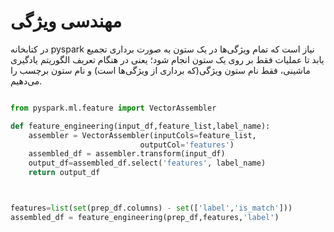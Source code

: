 # مهندسی ویژگی
در کتابخانه pyspark نیاز است که تمام ویژگی‌ها در یک ستون به صورت برداری تجمیع یابد تا عملیات فقط بر روی یک ستون انجام شود؛
یعنی در هنگام تعریف الگوریتم یادگیری ماشینی، فقط نام ستون ویژگی(که برداری از ویژگی‌ها است) و نام ستون برچسب را می‌دهیم.


```python

from pyspark.ml.feature import VectorAssembler

def feature_engineering(input_df,feature_list,label_name):
    assembler = VectorAssembler(inputCols=feature_list,
                             outputCol='features')
    assembled_df = assembler.transform(input_df)
    output_df=assembled_df.select('features', label_name)
    return output_df



features=list(set(prep_df.columns) - set(['label','is_match']))
assembled_df = feature_engineering(prep_df,features,'label')
```
